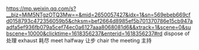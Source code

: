 https://mp.weixin.qq.com/s?__biz=MjM5NTgzOTQ3Mw==&mid=2650057427&idx=1&sn=569ebeb669cfd0158793c472356059b5&chksm=bef2664d8985ef5b701370786e15cb947aadfa5ef936fb079a5cef74ec0a6127aaa8068081d6&&xtrack=1&scene=0&subscene=10000&clicktime=1618356237&enterid=1618356237#rd
dispose of 处理
exhaust 耗尽
meet halfway 让步
chair the meeting 主持
